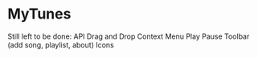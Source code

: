 # MyTunes
 
Still left to be done:
 API
 Drag and Drop
 Context Menu
 Play Pause
 Toolbar (add song, playlist, about)
 Icons
